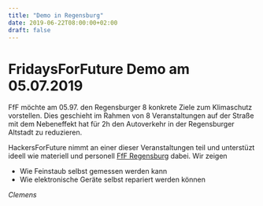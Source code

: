 ```yaml
---
title: "Demo in Regensburg"
date: 2019-06-22T08:00:00+02:00
draft: false
---
```

FridaysForFuture Demo am 05.07.2019
====
FfF möchte am 05.97. den Regensburger 8 konkrete Ziele zum Klimaschutz vorstellen. Dies geschieht im Rahmen von 8 Veranstaltungen auf der Straße mit dem Nebeneffekt hat für 2h den Autoverkehr in der Regensburger Altstadt zu reduzieren.

HackersForFuture nimmt an einer dieser Veranstaltungen teil und unterstüzt ideell wie materiell und personell [FfF Regensburg](https://www.facebook.com/fridaysforfuturergb/) dabei.
Wir zeigen

  * Wie Feinstaub selbst gemessen werden kann
  * Wie elektronische Geräte selbst repariert werden können

_Clemens_
